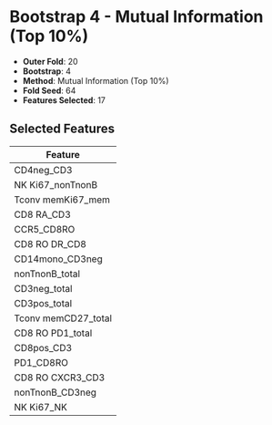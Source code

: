 # Bootstrap 4 - Mutual Information (Top 10%)

- **Outer Fold**: 20
- **Bootstrap**: 4
- **Method**: Mutual Information (Top 10%)
- **Fold Seed**: 64
- **Features Selected**: 17

## Selected Features

| Feature |
|---------|
| CD4neg_CD3 |
| NK Ki67_nonTnonB |
| Tconv memKi67_mem |
| CD8 RA_CD3 |
| CCR5_CD8RO |
| CD8 RO DR_CD8 |
| CD14mono_CD3neg |
| nonTnonB_total |
| CD3neg_total |
| CD3pos_total |
| Tconv memCD27_total |
| CD8 RO PD1_total |
| CD8pos_CD3 |
| PD1_CD8RO |
| CD8 RO CXCR3_CD3 |
| nonTnonB_CD3neg |
| NK Ki67_NK |
